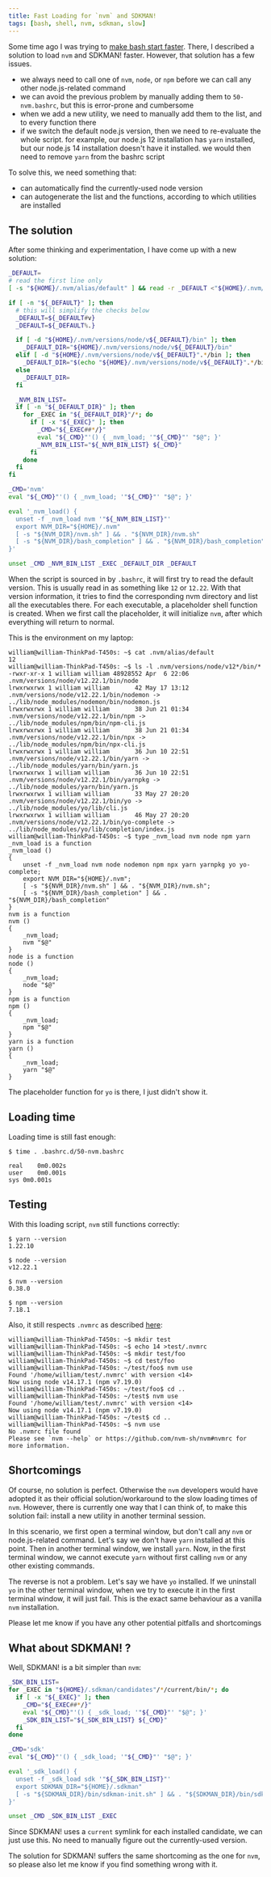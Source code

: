 ```yaml
---
title: Fast Loading for `nvm` and SDKMAN!
tags: [bash, shell, nvm, sdkman, slow]
---
```


Some time ago I was trying to [make bash start faster](/blog/2021/07/10/bashrc-directory#self-cleaning-implementation). There, I described a solution to load `nvm` and SDKMAN! faster. However, that solution has a few issues.

<!-- truncate -->

- we always need to call one of `nvm`, `node`, or `npm` before we can call any other node.js-related command
- we can avoid the previous problem by manually adding them to `50-nvm.bashrc`, but this is error-prone and cumbersome
- when we add a new utility, we need to manually add them to the list, and to every function there
- if we switch the default node.js version, then we need to re-evaluate the whole script. for example, our node.js 12 installation has `yarn` installed, but our node.js 14 installation doesn't have it installed. we would then need to remove `yarn` from the bashrc script

To solve this, we need something that:

- can automatically find the currently-used node version
- can autogenerate the list and the functions, according to which utilities are installed

## The solution

After some thinking and experimentation, I have come up with a new solution:

```sh title=".bashrc.d/50-nvm.bashrc"
_DEFAULT=
# read the first line only
[ -s "${HOME}/.nvm/alias/default" ] && read -r _DEFAULT <"${HOME}/.nvm/alias/default"

if [ -n "${_DEFAULT}" ]; then
  # this will simplify the checks below
  _DEFAULT=${_DEFAULT#v}
  _DEFAULT=${_DEFAULT%.}

  if [ -d "${HOME}/.nvm/versions/node/v${_DEFAULT}/bin" ]; then
    _DEFAULT_DIR="${HOME}/.nvm/versions/node/v${_DEFAULT}/bin"
  elif [ -d "${HOME}/.nvm/versions/node/v${_DEFAULT}".*/bin ]; then
    _DEFAULT_DIR="$(echo "${HOME}/.nvm/versions/node/v${_DEFAULT}".*/bin)"
  else
    _DEFAULT_DIR=
  fi

  _NVM_BIN_LIST=
  if [ -n "${_DEFAULT_DIR}" ]; then
    for _EXEC in "${_DEFAULT_DIR}"/*; do
      if [ -x "${_EXEC}" ]; then
        _CMD="${_EXEC##*/}"
        eval "${_CMD}"'() { _nvm_load; '"${_CMD}"' "$@"; }'
        _NVM_BIN_LIST="${_NVM_BIN_LIST} ${_CMD}"
      fi
    done
  fi
fi

_CMD='nvm'
eval "${_CMD}"'() { _nvm_load; '"${_CMD}"' "$@"; }'

eval '_nvm_load() {
  unset -f _nvm_load nvm '"${_NVM_BIN_LIST}"'
  export NVM_DIR="${HOME}/.nvm"
  [ -s "${NVM_DIR}/nvm.sh" ] && . "${NVM_DIR}/nvm.sh"
  [ -s "${NVM_DIR}/bash_completion" ] && . "${NVM_DIR}/bash_completion"
}'

unset _CMD _NVM_BIN_LIST _EXEC _DEFAULT_DIR _DEFAULT
```

When the script is sourced in by `.bashrc`, it will first try to read the default version. This is usually read in as something like `12` or `12.22`. With that version information, it tries to find the corresponding nvm directory and list all the executables there. For each executable, a placeholder shell function is created. When we first call the placeholder, it will initialize `nvm`, after which everything will return to normal.

This is the environment on my laptop:

```console
william@william-ThinkPad-T450s: ~$ cat .nvm/alias/default
12
william@william-ThinkPad-T450s: ~$ ls -l .nvm/versions/node/v12*/bin/*
-rwxr-xr-x 1 william william 48928552 Apr  6 22:06 .nvm/versions/node/v12.22.1/bin/node
lrwxrwxrwx 1 william william       42 May 17 13:12 .nvm/versions/node/v12.22.1/bin/nodemon -> ../lib/node_modules/nodemon/bin/nodemon.js
lrwxrwxrwx 1 william william       38 Jun 21 01:34 .nvm/versions/node/v12.22.1/bin/npm -> ../lib/node_modules/npm/bin/npm-cli.js
lrwxrwxrwx 1 william william       38 Jun 21 01:34 .nvm/versions/node/v12.22.1/bin/npx -> ../lib/node_modules/npm/bin/npx-cli.js
lrwxrwxrwx 1 william william       36 Jun 10 22:51 .nvm/versions/node/v12.22.1/bin/yarn -> ../lib/node_modules/yarn/bin/yarn.js
lrwxrwxrwx 1 william william       36 Jun 10 22:51 .nvm/versions/node/v12.22.1/bin/yarnpkg -> ../lib/node_modules/yarn/bin/yarn.js
lrwxrwxrwx 1 william william       33 May 27 20:20 .nvm/versions/node/v12.22.1/bin/yo -> ../lib/node_modules/yo/lib/cli.js
lrwxrwxrwx 1 william william       46 May 27 20:20 .nvm/versions/node/v12.22.1/bin/yo-complete -> ../lib/node_modules/yo/lib/completion/index.js
william@william-ThinkPad-T450s: ~$ type _nvm_load nvm node npm yarn
_nvm_load is a function
_nvm_load () 
{ 
    unset -f _nvm_load nvm node nodemon npm npx yarn yarnpkg yo yo-complete;
    export NVM_DIR="${HOME}/.nvm";
    [ -s "${NVM_DIR}/nvm.sh" ] && . "${NVM_DIR}/nvm.sh";
    [ -s "${NVM_DIR}/bash_completion" ] && . "${NVM_DIR}/bash_completion"
}
nvm is a function
nvm () 
{ 
    _nvm_load;
    nvm "$@"
}
node is a function
node () 
{ 
    _nvm_load;
    node "$@"
}
npm is a function
npm () 
{ 
    _nvm_load;
    npm "$@"
}
yarn is a function
yarn () 
{ 
    _nvm_load;
    yarn "$@"
}
```

The placeholder function for `yo` is there, I just didn't show it.

## Loading time

Loading time is still fast enough:

```console
$ time . .bashrc.d/50-nvm.bashrc 

real	0m0.002s
user	0m0.001s
sys	0m0.001s
```

## Testing

With this loading script, `nvm` still functions correctly:

```console
$ yarn --version
1.22.10
```

```console
$ node --version
v12.22.1
```

```console
$ nvm --version
0.38.0
```

```console
$ npm --version
7.18.1
```

Also, it still respects `.nvmrc` as described [here](https://github.com/nvm-sh/nvm#nvmrc):

```console
william@william-ThinkPad-T450s: ~$ mkdir test
william@william-ThinkPad-T450s: ~$ echo 14 >test/.nvmrc
william@william-ThinkPad-T450s: ~$ mkdir test/foo
william@william-ThinkPad-T450s: ~$ cd test/foo
william@william-ThinkPad-T450s: ~/test/foo$ nvm use
Found '/home/william/test/.nvmrc' with version <14>
Now using node v14.17.1 (npm v7.19.0)
william@william-ThinkPad-T450s: ~/test/foo$ cd ..
william@william-ThinkPad-T450s: ~/test$ nvm use
Found '/home/william/test/.nvmrc' with version <14>
Now using node v14.17.1 (npm v7.19.0)
william@william-ThinkPad-T450s: ~/test$ cd ..
william@william-ThinkPad-T450s: ~$ nvm use
No .nvmrc file found
Please see `nvm --help` or https://github.com/nvm-sh/nvm#nvmrc for more information.
```

## Shortcomings

Of course, no solution is perfect. Otherwise the `nvm` developers would have adopted it as their official solution/workaround to the slow loading times of `nvm`. However, there is currently one way that I can think of, to make this solution fail: install a new utility in another terminal session.

In this scenario, we first open a terminal window, but don't call any `nvm` or node.js-related command. Let's say we don't have `yarn` installed at this point. Then in another terminal window, we install `yarn`. Now, in the first terminal window, we cannot execute `yarn` without first calling `nvm` or any other existing commands.

The reverse is not a problem. Let's say we have `yo` installed. If we uninstall `yo` in the other terminal window, when we try to execute it in the first terminal window, it will just fail. This is the exact same behaviour as a vanilla `nvm` installation.

Please let me know if you have any other potential pitfalls and shortcomings

## What about SDKMAN! ?

Well, SDKMAN! is a bit simpler than `nvm`:

```sh title=".bashrc.d/50-sdkman.bashrc"
_SDK_BIN_LIST=
for _EXEC in "${HOME}/.sdkman/candidates"/*/current/bin/*; do
  if [ -x "${_EXEC}" ]; then
    _CMD="${_EXEC##*/}"
    eval "${_CMD}"'() { _sdk_load; '"${_CMD}"' "$@"; }'
    _SDK_BIN_LIST="${_SDK_BIN_LIST} ${_CMD}"
  fi
done

_CMD='sdk'
eval "${_CMD}"'() { _sdk_load; '"${_CMD}"' "$@"; }'

eval '_sdk_load() {
  unset -f _sdk_load sdk '"${_SDK_BIN_LIST}"'
  export SDKMAN_DIR="${HOME}/.sdkman"
  [ -s "${SDKMAN_DIR}/bin/sdkman-init.sh" ] && . "${SDKMAN_DIR}/bin/sdkman-init.sh"
}'

unset _CMD _SDK_BIN_LIST _EXEC
```

Since SDKMAN! uses a `current` symlink for each installed candidate, we can just use this. No need to manually figure out the currently-used version.

The solution for SDKMAN! suffers the same shortcoming as the one for `nvm`, so please also let me know if you find something wrong with it.
